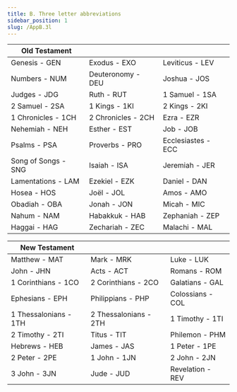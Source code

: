 ```yaml
---
title: B. Three letter abbreviations
sidebar_position: 1
slug: /AppB.3l
---
```




| Old Testament       |                    |                    |
| ------------------- | ------------------ | ------------------ |
| Genesis - GEN       | Exodus - EXO       | Leviticus - LEV    |
| Numbers - NUM       | Deuteronomy - DEU  | Joshua - JOS       |
| Judges - JDG        | Ruth - RUT         | 1 Samuel - 1SA     |
| 2 Samuel - 2SA      | 1 Kings - 1KI      | 2 Kings - 2KI      |
| 1 Chronicles - 1CH  | 2 Chronicles - 2CH | Ezra - EZR         |
| Nehemiah - NEH      | Esther - EST       | Job - JOB          |
| Psalms - PSA        | Proverbs - PRO     | Ecclesiastes - ECC |
| Song of Songs - SNG | Isaiah - ISA       | Jeremiah - JER     |
| Lamentations - LAM  | Ezekiel - EZK      | Daniel - DAN       |
| Hosea - HOS         | Joël - JOL         | Amos - AMO         |
| Obadiah - OBA       | Jonah - JON        | Micah - MIC        |
| Nahum - NAM         | Habakkuk - HAB     | Zephaniah - ZEP    |
| Haggai - HAG        | Zechariah - ZEC    | Malachi - MAL      |


| New Testament         |                       |                  |
| --------------------- | --------------------- | ---------------- |
| Matthew - MAT         | Mark - MRK            | Luke - LUK       |
| John - JHN            | Acts - ACT            | Romans - ROM     |
| 1 Corinthians - 1CO   | 2 Corinthians - 2CO   | Galatians - GAL  |
| Ephesians - EPH       | Philippians - PHP     | Colossians - COL |
| 1 Thessalonians - 1TH | 2 Thessalonians - 2TH | 1 Timothy - 1TI  |
| 2 Timothy - 2TI       | Titus - TIT           | Philemon - PHM   |
| Hebrews - HEB         | James - JAS           | 1 Peter - 1PE    |
| 2 Peter - 2PE         | 1 John - 1JN          | 2 John - 2JN     |
| 3 John - 3JN          | Jude - JUD            | Revelation - REV |

